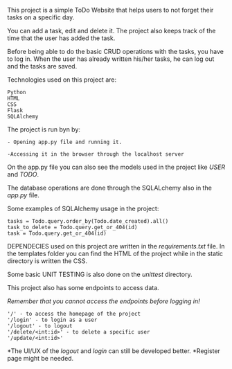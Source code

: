 This project is a simple ToDo Website that helps users to not forget their tasks on a specific day.     

You can add a task, edit and delete it. The project also keeps track of the time that the user has added the task. 

Before being able to do the basic CRUD operations with the tasks, you have to log in. 
When the user has already written his/her tasks, he can log out and the tasks are saved. 

Technologies used on this project are:
    
    Python 
    HTML
    CSS
    Flask
    SQLAlchemy


The project is run byn by: 

    - Opening app.py file and running it.
      
    -Accessing it in the browser through the localhost server

On the app.py file you can also see the models used in the project like *USER* and *TODO*.

The database operations are done through the SQLALchemy also in the *app.py* file. 

Some examples of SQLAlchemy usage in the project:
   
    tasks = Todo.query.order_by(Todo.date_created).all()
    task_to_delete = Todo.query.get_or_404(id) 
    task = Todo.query.get_or_404(id)

DEPENDECIES used on this project are written in the *requirements.txt* file.
In the templates folder you can find the HTML of the project while in the static directory is written the CSS.

Some basic UNIT TESTING is also done on the *unittest* directory.

This project also has some endpoints to access data.

*Remember that you cannot access the endpoints before logging in!*

    '/' - to access the homepage of the project
    '/login' - to login as a user
    '/logout' - to logout
    '/delete/<int:id>' - to delete a specific user
    '/update/<int:id>'

*The UI/UX of the *logout* and *login* can still be developed better.
*Register page might be needed.
